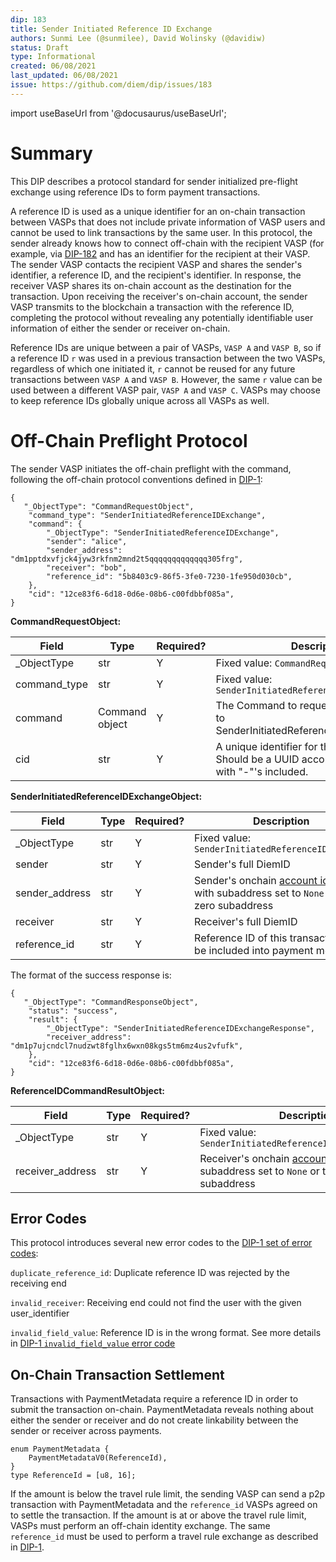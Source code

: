 ```yaml
---
dip: 183
title: Sender Initiated Reference ID Exchange
authors: Sunmi Lee (@sunmilee), David Wolinsky (@davidiw)
status: Draft
type: Informational
created: 06/08/2021
last_updated: 06/08/2021
issue: https://github.com/diem/dip/issues/183
---
```


import useBaseUrl from '@docusaurus/useBaseUrl';

# Summary

This DIP describes a protocol standard for sender initialized pre-flight exchange using reference IDs to form payment transactions.

A reference ID is used as a unique identifier for an on-chain transaction between VASPs that does not include private information of VASP users and cannot be used to link transactions by the same user.
In this protocol, the sender already knows how to connect off-chain with the recipient VASP (for example, via [DIP-182](https://github.com/diem/dip/blob/main/dips/dip-182.md) and has an identifier for the recipient at their VASP. The sender VASP contacts the recipient VASP and shares the sender's identifier, a reference ID, and the recipient's identifier.
In response, the receiver VASP shares its on-chain account as the destination for the transaction.
Upon receiving the receiver's on-chain account, the sender VASP transmits to the blockchain a transaction with the reference ID, completing the protocol without revealing any potentially identifiable user information of either the sender or receiver on-chain.

Reference IDs are unique between a pair of VASPs, `VASP A` and `VASP B`,  so if a reference ID `r` was used in a previous transaction between the two VASPs, regardless of which one initiated it, `r` cannot be reused for any future transactions between `VASP A` and `VASP B`. 
However, the same `r` value can be used between a different VASP pair, `VASP A` and `VASP C`. VASPs may choose to keep reference IDs globally unique across all VASPs as well. 

# Off-Chain Preflight Protocol
The sender VASP initiates the off-chain preflight with the command, following the off-chain protocol conventions defined in [DIP-1](https://github.com/diem/dip/blob/main/dips/dip-1.mdx):

```
{
   "_ObjectType": "CommandRequestObject",
    "command_type": "SenderInitiatedReferenceIDExchange",
    "command": {
	    "_ObjectType": "SenderInitiatedReferenceIDExchange",
	    "sender": "alice",
	    "sender_address": "dm1pptdxvfjck4jyw3rkfnm2mnd2t5qqqqqqqqqqqqq305frg",
	    "receiver": "bob",
	    "reference_id": "5b8403c9-86f5-3fe0-7230-1fe950d030cb", 
    },
    "cid": "12ce83f6-6d18-0d6e-08b6-c00fdbbf085a",
}
```

**CommandRequestObject:**

| Field 	    | Type 	     | Required? 	| Description 	           |
|-------	    |------	     |-----------	|-------------	           |
| _ObjectType   | str        | Y | Fixed value: `CommandRequestObject`|
| command_type  | str        | Y | Fixed value: `SenderInitiatedReferenceIDExchange`|
| command       | Command object | Y | The Command to request. In this DIP, refers to SenderInitiatedReferenceIDExchangeObject |
| cid           | str         | Y            | A unique identifier for the Command. Should be a UUID according to [RFC4122](https://tools.ietf.org/html/rfc4122) with "-"'s included. |

**SenderInitiatedReferenceIDExchangeObject:**

| Field 	    | Type 	     | Required? 	| Description 	           |
|-------	    |------	     |-----------	|-------------	           |
| _ObjectType   | str    | Y | Fixed value: `SenderInitiatedReferenceIDExchange`|
| sender        | str          | Y            | Sender's full DiemID |
| sender_address| str          | Y            | Sender's onchain [account identifier](https://github.com/diem/dip/blob/main/dips/dip-5.md) with subaddress set to `None` or the zero subaddress|
| receiver     | str          | Y            | Receiver's full DiemID |
| reference_id  | str          | Y            | Reference ID of this transaction to be included into payment metadata |


The format of the success response is:
```
{
   "_ObjectType": "CommandResponseObject",
    "status": "success",
    "result": {
	    "_ObjectType": "SenderInitiatedReferenceIDExchangeResponse",
	    "receiver_address": "dm1p7ujcndcl7nudzwt8fglhx6wxn08kgs5tm6mz4us2vfufk",
    },
    "cid": "12ce83f6-6d18-0d6e-08b6-c00fdbbf085a",
}
```

**ReferenceIDCommandResultObject:**

| Field 	    | Type 	     | Required? 	| Description 	           |
|-------	    |------	     |-----------	|-------------	           |
| _ObjectType   | str        | Y | Fixed value: `SenderInitiatedReferenceIDExchangeResponse`|
| receiver_address       | str | Y | Receiver's onchain [account identifier](https://github.com/diem/dip/blob/main/dips/dip-5.md) with subaddress set to `None` or the zero subaddress |

## Error Codes
This protocol introduces several new error codes to the [DIP-1 set of error codes](https://github.com/diem/dip/blob/main/dips/dip-1.mdx#list-of-error-codes):

`duplicate_reference_id`: Duplicate reference ID was rejected by the receiving end

`invalid_receiver`: Receiving end could not find the user with the given user_identifier

`invalid_field_value`: Reference ID is in the wrong format. See more details in [DIP-1 `invalid_field_value` error code](https://github.com/diem/dip/blob/main/dips/dip-1.mdx#request-object-validation-error-codes)

## On-Chain Transaction Settlement
Transactions with PaymentMetadata require a reference ID in order to submit the transaction on-chain. PaymentMetadata reveals nothing about either the sender or receiver and do not create linkability between the sender or receiver across payments.

```
enum PaymentMetadata {
    PaymentMetadataV0(ReferenceId),
}
type ReferenceId = [u8, 16];
```

If the amount is below the travel rule limit, the sending VASP can send a p2p transaction with PaymentMetadata and the `reference_id` VASPs agreed on to settle the transaction.
If the amount is at or above the travel rule limit, VASPs must perform an off-chain identity exchange. The same `reference_id` must be used to perform a travel rule exchange as described in [DIP-1](https://github.com/diem/dip/blob/master/dips/dip-1.md).
